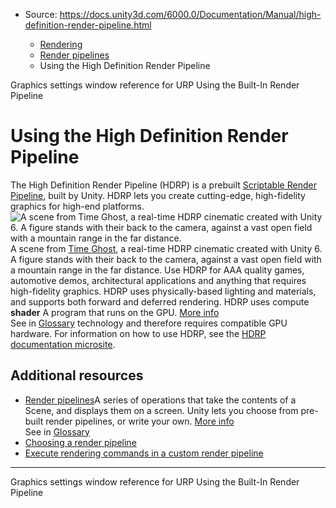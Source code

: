 * Source: https://docs.unity3d.com/6000.0/Documentation/Manual/high-definition-render-pipeline.html

  * [Rendering](https://docs.unity3d.com/6000.0/Documentation/Manual/rendering-and-post-processing.html)
  * [Render pipelines](https://docs.unity3d.com/6000.0/Documentation/Manual/render-pipelines.html)
  * Using the High Definition Render Pipeline


[](https://docs.unity3d.com/6000.0/Documentation/Manual/urp/urp-global-settings.html)
Graphics settings window reference for URP 
[](https://docs.unity3d.com/6000.0/Documentation/Manual/built-in-render-pipeline.html)
Using the Built-In Render Pipeline
# Using the High Definition Render Pipeline
The High Definition Render Pipeline (HDRP) is a prebuilt [Scriptable Render Pipeline](https://docs.unity3d.com/6000.0/Documentation/Manual/scriptable-render-pipeline-introduction.html), built by Unity. HDRP lets you create cutting-edge, high-fidelity graphics for high-end platforms.
![A scene from Time Ghost, a real-time HDRP cinematic created with Unity 6. A figure stands with their back to the camera, against a vast open field with a mountain range in the far distance.](https://docs.unity3d.com/6000.0/Documentation/uploads/Main/hdrp-time-ghost.jpg) A scene from [Time Ghost](https://unity.com/demos/time-ghost), a real-time HDRP cinematic created with Unity 6. A figure stands with their back to the camera, against a vast open field with a mountain range in the far distance.
Use HDRP for AAA quality games, automotive demos, architectural applications and anything that requires high-fidelity graphics. HDRP uses physically-based lighting and materials, and supports both forward and deferred rendering. HDRP uses compute **shader** A program that runs on the GPU. [More info](https://docs.unity3d.com/6000.0/Documentation/Manual/Shaders.html)  
See in [Glossary](https://docs.unity3d.com/6000.0/Documentation/Manual/Glossary.html#Shader) technology and therefore requires compatible GPU hardware.
For information on how to use HDRP, see the [HDRP documentation microsite](https://docs.unity3d.com/Packages/com.unity.render-pipelines.high-definition@latest).
## Additional resources
  * [Render pipelines](https://docs.unity3d.com/6000.0/Documentation/Manual/render-pipelines.html)A series of operations that take the contents of a Scene, and displays them on a screen. Unity lets you choose from pre-built render pipelines, or write your own. [More info](https://docs.unity3d.com/6000.0/Documentation/Manual/render-pipelines.html)  
See in [Glossary](https://docs.unity3d.com/6000.0/Documentation/Manual/Glossary.html#Renderpipeline)
  * [Choosing a render pipeline](https://docs.unity3d.com/6000.0/Documentation/Manual/choose-a-render-pipeline-landing.html)
  * [Execute rendering commands in a custom render pipeline](https://docs.unity3d.com/Packages/com.unity.render-pipelines.core@17.0/manual/srp-using-scriptable-render-context.html)


* * *
[](https://docs.unity3d.com/6000.0/Documentation/Manual/urp/urp-global-settings.html)
Graphics settings window reference for URP 
[](https://docs.unity3d.com/6000.0/Documentation/Manual/built-in-render-pipeline.html)
Using the Built-In Render Pipeline
